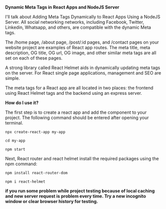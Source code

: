 **Dynamic Meta Tags in React Apps and NodeJS Server**

I'll talk about Adding Meta Tags Dynamically to React Apps Using a NodeJS Server. All social networking networks, including Facebook, Twitter, Linkedin, Whatsapp, and others, are compatible with the dynamic Meta tags.

The /home page, /about page, /post/:id pages, and /contact pages on your website project are examples of React app routes. The meta title, meta description, OG title, OG url, OG image, and other similar meta tags are all set on each of these pages.

A strong library called React Helmet aids in dynamically updating meta tags on the server. For React single page applications, management and SEO are simple.

The meta tags for a React app are all located in two places: the frontend using React Helmet tags and the backend using an express server.

**How do I use it?**

The first step is to create a react app and add the component to your project. The following command should be entered after opening your terminal.

`npx create-react-app my-app`

`cd my-app`

`npm start`

Next, React router and react helmet install the required packages using the npm command:

`npm install react-router-dom`

`npm i react-helmet`

**if you run some problem while project testing because of local caching and new server request is problem every time. Try a new incognito window or clear browser history for testing.**
